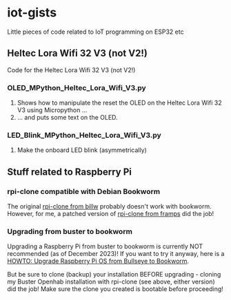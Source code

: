# iot-gists

Little pieces of code related to IoT programming on ESP32 etc

## Heltec Lora Wifi 32 V3 (not V2!)

Code for the Heltec Lora Wifi 32 V3 (not V2!)

### OLED_MPython_Heltec_Lora_Wifi_V3.py

1. Shows how to manipulate the reset the OLED on the Heltec Lora Wifi 32 V3 using Micropython ...
2. ... and puts some text on the OLED. 

### LED_Blink_MPython_Heltec_Lora_Wifi_V3.py

1. Make the onboard LED blink (asymmetrically)

## Stuff related to Raspberry Pi

### rpi-clone compatible with Debian Bookworm

The original [rpi-clone from billw](https://github.com/billw2/rpi-clone) probably doesn't work with bookworm.  
However, for me, a patched version of [rpi-clone from framps](https://github.com/framps/rpi-clone) did the job!

### Upgrading from buster to bookworm

Upgrading a Raspberry Pi from buster to bookworm is currently NOT recommended (as of December 2023)!
If you want to try it anyway, here is a [HOWTO: Upgrade Raspberry Pi OS from Bullseye to Bookworm](<https://gist.github.com/jauderho/6b7d42030e264a135450ecc0ba521bd8>).  

But be sure to clone (backup) your installation BEFORE upgrading - cloning my Buster Openhab installation with rpi-clone (see above, either version) did the job! Make sure the clone you created is bootable before proceeding!
